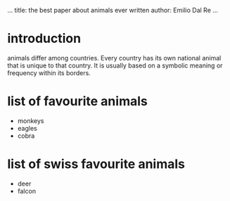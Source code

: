...
title: the best paper about animals ever written
author: Emilio Dal Re
...

# introduction

animals differ among countries.
Every country has its own national animal that is unique to that country.
It is usually based on a symbolic meaning or frequency within its borders.

# list of favourite animals

* monkeys
* eagles
* cobra

# list of swiss favourite animals

* deer
* falcon
